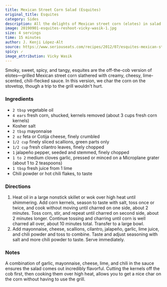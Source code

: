 ```yaml
---
title: Mexican Street Corn Salad (Esquites)
original_title: Esquites
category: Sides
description: All the delights of Mexican street corn (elotes) in salad form, and you don't even have to fire up the grill to make it.
image: 20190901-esquites-reshoot-vicky-wasik-1.jpg
size: 4 servings
time: 15 minutes
author: J. Kenji López-Alt
source: https://www.seriouseats.com/recipes/2012/07/esquites-mexican-street-corn-salad-recipe.html
spicy: ✓
image_attribution: Vicky Wasik
---
```


Smoky, sweet, spicy, and tangy, esquites are the off-the-cob version of elotes—grilled Mexican street corn slathered with creamy, cheesy, lime-scented, chili-flecked sauce. In this version, we char the corn on the stovetop, though a trip to the grill wouldn't hurt.

### Ingredients

* `2 tbsp` vegetable oil
* `4 ears` fresh corn, shucked, kernels removed (about 3 cups fresh corn kernels)
* Kosher salt
* `2 tbsp` mayonnaise
* `2 oz` feta or Cotija cheese, finely crumbled
* `1/2 cup` finely sliced scallions, green parts only
* `1/2 cup` fresh cilantro leaves, finely chopped
* `1` jalapeño pepper, seeded and stemmed, finely chopped
* `1 to 2` medium cloves garlic, pressed or minced on a Microplane grater (about 1 to 2 teaspoons)
* `1 tbsp` fresh juice from 1 lime
* Chili powder or hot chili flakes, to taste

### Directions

1. Heat oil in a large nonstick skillet or wok over high heat until shimmering. Add corn kernels, season to taste with salt, toss once or twice, and cook without moving until charred on one side, about 2 minutes. Toss corn, stir, and repeat until charred on second side, about 2 minutes longer. Continue tossing and charring until corn is well charred all over, about 10 minutes total. Transfer to a large bowl.
2. Add mayonnaise, cheese, scallions, cilantro, jalapeño, garlic, lime juice, and chili powder and toss to combine. Taste and adjust seasoning with salt and more chili powder to taste. Serve immediately.

### Notes

A combination of garlic, mayonnaise, cheese, lime, and chili in the sauce ensures the salad comes out incredibly flavorful. Cutting the kernels off the cob first, then cooking them over high heat, allows you to get a nice char on the corn without having to use the grill.